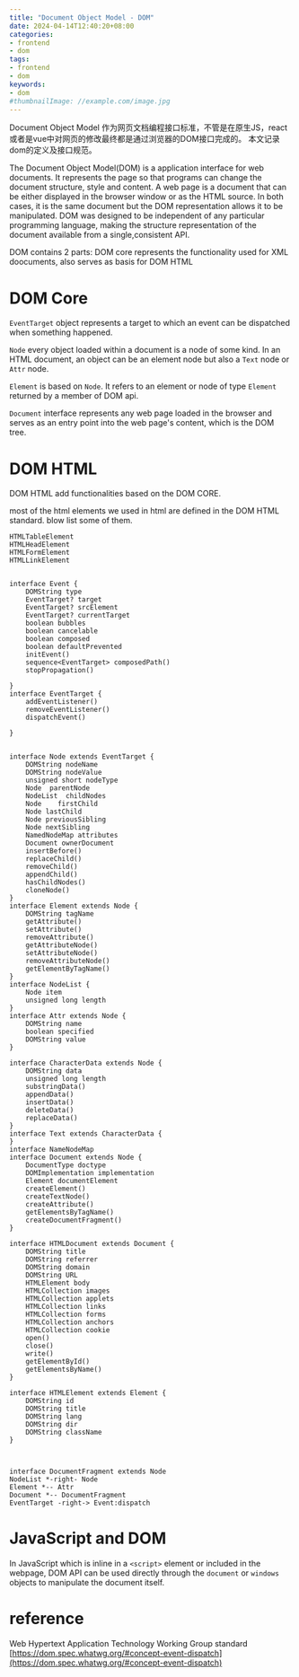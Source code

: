 ```yaml
---
title: "Document Object Model - DOM"
date: 2024-04-14T12:40:20+08:00
categories:
- frontend
- dom
tags:
- frontend
- dom
keywords:
- dom
#thumbnailImage: //example.com/image.jpg
---
```

Document Object Model 作为网页文档编程接口标准，不管是在原生JS，react或者是vue中对网页的修改最终都是通过浏览器的DOM接口完成的。
本文记录dom的定义及接口规范。
<!--more-->

The Document Object Model(DOM) is a application interface for web documents. It represents the page so that programs can change the document structure, style and content.
A web page is a document that can be either displayed in the browser window or as the HTML source. In both cases, it is the same document but the DOM representation allows it to be manipulated.
DOM was designed to be independent of any particular programming language, making the structure representation of the document available from a single,consistent API.

DOM contains 2 parts:
DOM core represents the functionality used for XML doocuments, also serves as basis for DOM HTML

# DOM Core

`EventTarget` object represents a target to which an event can be dispatched when something happened.

`Node` every object loaded within a document is a node of some kind. In an HTML document, an object can be an element node but also a `Text` node or `Attr` node.

`Element` is based on `Node`. It refers to an element or node of type `Element` returned by a member of DOM api. 

`Document` interface represents any web page loaded in the browser and serves as an entry point into the web page's content, which is the DOM tree.



# DOM HTML

DOM HTML add functionalities based on the DOM CORE.

most of the html elements we used in html are defined in the DOM HTML standard. blow list some of them.

```
HTMLTableElement
HTMLHeadElement
HTMLFormElement
HTMLLinkElement
```

```plantuml

interface Event {
    DOMString type
    EventTarget? target
    EventTarget? srcElement
    EventTarget? currentTarget
    boolean bubbles
    boolean cancelable
    boolean composed
    boolean defaultPrevented
    initEvent()
    sequence<EventTarget> composedPath()
    stopPropagation()
    
}
interface EventTarget {
    addEventListener()
    removeEventListener()
    dispatchEvent()

}


interface Node extends EventTarget {
    DOMString nodeName
    DOMString nodeValue
    unsigned short nodeType
    Node  parentNode
    NodeList  childNodes
    Node    firstChild
    Node lastChild
    Node previousSibling
    Node nextSibling
    NamedNodeMap attributes
    Document ownerDocument
    insertBefore()
    replaceChild()
    removeChild()
    appendChild()
    hasChildNodes()
    cloneNode()
}
interface Element extends Node {
    DOMString tagName
    getAttribute()
    setAttribute()
    removeAttribute()
    getAttributeNode()
    setAttributeNode()
    removeAttributeNode()
    getElementByTagName()
}
interface NodeList {
    Node item
    unsigned long length
}
interface Attr extends Node {
    DOMString name
    boolean specified
    DOMString value
}

interface CharacterData extends Node {
    DOMString data
    unsigned long length
    substringData()
    appendData()
    insertData()
    deleteData()
    replaceData()
}
interface Text extends CharacterData {
}
interface NameNodeMap
interface Document extends Node {
    DocumentType doctype
    DOMImplementation implementation
    Element documentElement
    createElement()
    createTextNode()
    createAttribute()
    getElementsByTagName()
    createDocumentFragment()
}

interface HTMLDocument extends Document {
    DOMString title
    DOMString referrer
    DOMString domain
    DOMString URL
    HTMLElement body
    HTMLCollection images
    HTMLCollection applets
    HTMLCollection links
    HTMLCollection forms
    HTMLCollection anchors
    HTMLCollection cookie
    open()
    close()
    write()
    getElementById()
    getElementsByName()
}

interface HTMLElement extends Element {
    DOMString id
    DOMString title
    DOMString lang
    DOMString dir
    DOMString className
}



interface DocumentFragment extends Node
NodeList *-right- Node
Element *-- Attr
Document *-- DocumentFragment
EventTarget -right-> Event:dispatch
```


# JavaScript and DOM

In JavaScript which is inline in a `<script>` element or included in the webpage, DOM API can be used directly through the `document` or `windows` objects to manipulate the document itself.



# reference

Web Hypertext Application Technology Working Group standard [https://dom.spec.whatwg.org/#concept-event-dispatch](https://dom.spec.whatwg.org/#concept-event-dispatch)
